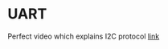# UART

Perfect video which explains I2C protocol [link](https://www.youtube.com/watch?v=sTHckUyxwp8)